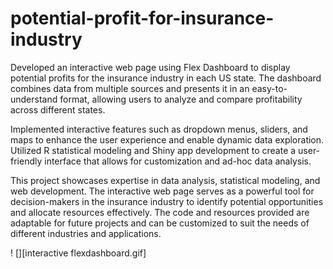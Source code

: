 # potential-profit-for-insurance-industry
Developed an interactive web page using Flex Dashboard to display potential profits for the insurance industry in each US state. The dashboard combines data from multiple sources and presents it in an easy-to-understand format, allowing users to analyze and compare profitability across different states.

Implemented interactive features such as dropdown menus, sliders, and maps to enhance the user experience and enable dynamic data exploration. Utilized R statistical modeling and Shiny app development to create a user-friendly interface that allows for customization and ad-hoc data analysis.

This project showcases expertise in data analysis, statistical modeling, and web development. The interactive web page serves as a powerful tool for decision-makers in the insurance industry to identify potential opportunities and allocate resources effectively. The code and resources provided are adaptable for future projects and can be customized to suit the needs of different industries and applications.

! [][interactive flexdashboard.gif]
